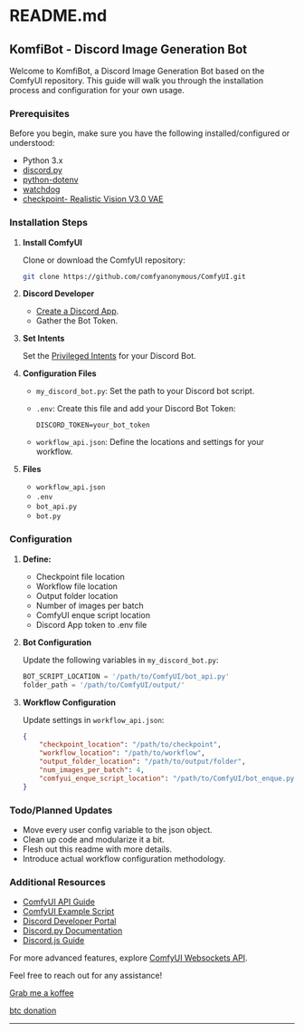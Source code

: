# README.md

## KomfiBot - Discord Image Generation Bot

Welcome to KomfiBot, a Discord Image Generation Bot based on the ComfyUI repository. This guide will walk you through the installation process and configuration for your own usage.

### Prerequisites

Before you begin, make sure you have the following installed/configured or understood:

- Python 3.x
- [discord.py](https://discordpy.readthedocs.io/en/latest/index.html)
- [python-dotenv](https://pypi.org/project/python-dotenv/)
- [watchdog](https://pypi.org/project/watchdog/)
- [checkpoint- Realistic Vision V3.0 VAE](https://huggingface.co/SG161222/Realistic_Vision_V3.0_VAE)

### Installation Steps

1. **Install ComfyUI**

    Clone or download the ComfyUI repository:

    ```bash
    git clone https://github.com/comfyanonymous/ComfyUI.git
    ```

2. **Discord Developer**

    - [Create a Discord App](https://discord.com/developers/applications).
    - Gather the Bot Token.

3. **Set Intents**

    Set the [Privileged Intents](https://discordpy.readthedocs.io/en/latest/intents.html#privileged-intents) for your Discord Bot.

4. **Configuration Files**

    - `my_discord_bot.py`: Set the path to your Discord bot script.
    - `.env`: Create this file and add your Discord Bot Token:

        ```env
        DISCORD_TOKEN=your_bot_token
        ```

    - `workflow_api.json`: Define the locations and settings for your workflow.

5. **Files**

    - `workflow_api.json`
    - `.env`
    - `bot_api.py`
    - `bot.py`

### Configuration

1. **Define:**

    - Checkpoint file location
    - Workflow file location
    - Output folder location
    - Number of images per batch
    - ComfyUI enque script location
    - Discord App token to .env file

2. **Bot Configuration**

    Update the following variables in `my_discord_bot.py`:

    ```python
    BOT_SCRIPT_LOCATION = '/path/to/ComfyUI/bot_api.py'
    folder_path = '/path/to/ComfyUI/output/'
    ```

3. **Workflow Configuration**

    Update settings in `workflow_api.json`:

    ```json
    {
        "checkpoint_location": "/path/to/checkpoint",
        "workflow_location": "/path/to/workflow",
        "output_folder_location": "/path/to/output/folder",
        "num_images_per_batch": 4,
        "comfyui_enque_script_location": "/path/to/ComfyUI/bot_enque.py"
    }
    ```

### Todo/Planned Updates

- Move every user config variable to the json object.
- Clean up code and modularize it a bit.
- Flesh out this readme with more details.
- Introduce actual workflow configuration methodology.

### Additional Resources

- [ComfyUI API Guide](https://medium.com/@yushantripleseven/comfyui-using-the-api-261293aa055a)
- [ComfyUI Example Script](https://raw.githubusercontent.com/comfyanonymous/ComfyUI/master/script_examples/basic_api_example.py)
- [Discord Developer Portal](https://discord.com/developers/docs/topics/gateway#gateway-intents)
- [Discord.py Documentation](https://discordpy.readthedocs.io/en/latest/)
- [Discord.js Guide](https://discordjs.guide/creating-your-bot/slash-commands.html#individual-command-files)

For more advanced features, explore [ComfyUI Websockets API](https://medium.com/@yushantripleseven/comfyui-websockets-api-part-1-618175802d5a).

Feel free to reach out for any assistance!

[Grab me a koffee](https://www.buymeacoffee.com/komfi)

[btc donation](bitcoin:3CXA61k2ucSd3noNdkA7FEd2GDbQWvfTLZ)

---

